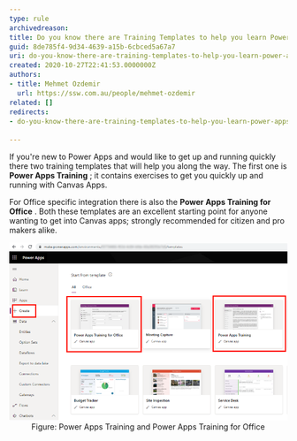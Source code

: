 ```yaml
---
type: rule
archivedreason: 
title: Do you know there are Training Templates to help you learn Power Apps (Canvas)?
guid: 8de785f4-9d34-4639-a15b-6cbced5a67a7
uri: do-you-know-there-are-training-templates-to-help-you-learn-power-apps-canvas
created: 2020-10-27T22:41:53.0000000Z
authors:
- title: Mehmet Ozdemir
  url: https://ssw.com.au/people/mehmet-ozdemir
related: []
redirects:
- do-you-know-there-are-training-templates-to-help-you-learn-power-apps-(canvas)

---
```


If you're new to Power Apps and would like to get up and running quickly there two training templates that will help you along the way. The first one is  **Power Apps Training** ; it contains exercises to get you quickly up and running with Canvas Apps.

For Office specific integration there is also the  **Power Apps Training for Office** . Both these templates are an excellent starting point for anyone wanting to get into Canvas apps; strongly recommended for citizen and pro makers alike.

<!--endintro-->
<dl class="image"><dt><img src="power-apps-training.png" alt="power-apps-training.png" style="width:750px;"></dt><dd>Figure: Power Apps Training and Power Apps Training for Office <br></dd></dl>
